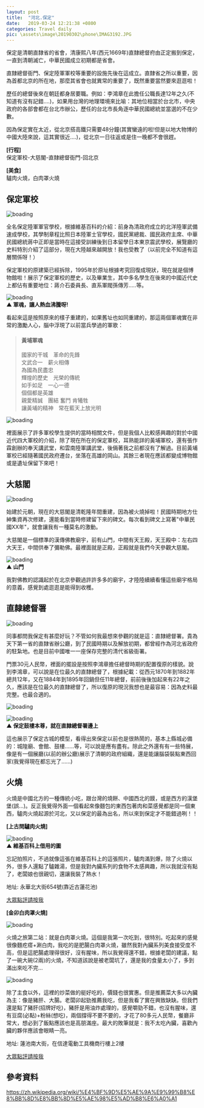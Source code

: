 ```yaml
---
layout: post
title:  "河北.保定"
date:   2019-03-24 12:21:38 +0800
categories: Travel daily
pic: \assets\image\20190302\phone\IMAG3192.JPG
---
```


保定是清朝直隸省的省會，清康熙八年(西元1669年)直隸總督府由正定搬到保定，一直到清朝滅亡，中華民國成立初期都是省會。
<!--more-->
直隸總督衙門、保定陸軍軍校等重要的設施先後在這成立。直隸省之所以重要，因為首都北京的所在地，那麼其省會也就異常的重要了，既然重要當然要來逛逛啦！

歷任的總督後來在朝廷都身居要職。例如：李鴻章在此擔任公職長達12年之久(不知道有沒有記錯....)，如果用台灣的地理環境來比喻：其地位相當於台北市，中央政府的各部會都在台北市辦公，歷任的台北市長角逐中華民國總統並當選的不在少數。

因為保定實在太近，從北京搭高鐵只需要48分鐘(其實蠻遠的啦!但是以地大物博的中國大陸來說，這其實很近….)，從北京一日往返或是住一晚都不會很趕。

**[行程]**  
保定軍校-大慈閣-直隸總督衙門-回北京

**[美食]**  
驢肉火燒，白肉罩火燒


## 保定軍校

![boading](/assets/image/20190324/ubaoding047.JPG)

全名保定陸軍軍官學校，根據維基百科的介紹：前身為清政府成立的北洋陸軍武備速成學校，其學制章程比照日本陸軍士官學校，國民黨總裁、國民政府主席、中華民國總統蔣中正即是當時在這接受訓練後到日本留學日本東京震武學校，展覽廳的史料特別介紹了這部分，現在大陸越來越開放！我也受教了（以前完全不知道有這層關係呀！）

保定軍校的原建築已經拆除，1995年於原址根據考究回復成現狀，現在就是個博物館啦！展示了保定軍校的歷史，以及畢業生，其中多名學生在後來的中國近代史上都佔有重要地位：蔣介石委員長、直系軍閥孫傳芳.....等。

![boading](/assets/image/20190324/baoding001.JPG)  
**▲ 軍魂，讓人熱血沸騰呀!** 

看起來這是按照原來的樣子重建的，如果舊址也如同重建的，那這兩個軍魂實在非常的激勵人心，腦中浮現了以前當兵學過的軍歌：

>#### 黃埔軍魂  
>國家的干城　革命的先鋒  
>  文武合一　薪火相傳  
>    為國為民盡忠  
>輝煌的歷史　光榮的傳統  
>  如手如足　一心一德  
>    個個都是英雄  
>親愛精誠　團結 奮鬥 肯犧牲  
>讓黃埔的精神　常在藍天上放光明     
>

![boading](/assets/image/20190324/baoding004.JPG) 

裡面展示了許多軍校學生提供的當時相關文件，但是我個人比較感興趣的對於中國近代四大軍校的介紹，除了現在所在的保定軍校，耳熟能詳的黃埔軍校，還有張作霖創辦的奉天講武堂，和雲南陸軍講武堂，後倆著我之前都沒有了解過。目前黃埔軍校已經隨著國民政府遷台，坐落在高雄的岡山。其餘三者現在應該都變成博物館或是遺址保留下來吧！

## 大慈閣  

![boading](/assets/image/20190324/baoding021.JPG)   

始建於元朝，現在的大慈閣是清乾隆年間重建，因為被火燒掉啦！民國時期地方仕紳集資再次修建，還能看到當時修建留下來的碑文。每次看到碑文上寫著"中華民國XX年"，就會讓我有一種莫名的激動。

大慈閣是一個標準的漢傳佛教廟宇，前有山門，中間有天王殿，天王殿中：左右四大天王，中間供奉了彌勒佛。最裡面就是正殿，正殿就是我們今天參觀大慈閣。

![boading](/assets/image/20190324/baoding012.JPG)  
**▲ 山門**  

我對佛教的認識起於在北京參觀過許許多多的廟宇，才陸陸續續看懂這些廟宇格局的意義，感覺到處逛逛是能得到收穫。

## 直隸總督署

![boading](/assets/image/20190324/ubaoding048.JPG)  

同事都問我保定有甚麼好玩？不管如何我最想來參觀的就是這：直隸總督署。貴為天下第一省的直隸省辦公廳，到了民國時期以及解放初期，都曾經作為河北省政府的駐紮地。也是目前中國唯一一座保存完整的清代省級衙署。

門票30元人民幣，裡面的擺設是按照李鴻章擔任總督時期的配置復原的樣貌。說到李鴻章，可以說是在位最久的直隸總督了，根據紀載：從西元1870年到1882年總共12年，又在1884年到1895年回鍋但任11年總督，前前後後加起來有22年之久，應該是在位最久的直隸總督了，所以復原的現況我想也是最容易：因為史料最完整。也最合適的。

![boading](/assets/image/20190324/ubaoding057.JPG)  

![boading](/assets/image/20190324/baoding022.JPG)  
**▲ 保定鼓樓本尊，就在直隸總督署邊上**  

這也展示了保定古城的模型，看得出來保定以前也是很熱鬧的，基本上縣城必備的：城隍廟、會館、鼓樓......等，可以說是應有盡有。除此之外還有有一些特展，像是有一個展廳(以前的辦公廳)展示了清朝的政府組織，還是能讓腦袋裝點東西回家(我覺得現在都忘光了......)

## 火燒
火燒是中國北方的一種傳統小吃，跟台灣的燒餅、中國西北的饃，或是西方的漢堡堡(誤...)。反正我覺得外面一個看起來像麵包的東西包著肉和菜感覺都是同一個東西，驢肉火燒起源於河北，又以保定的最為出名，所以來到保定才不能錯過咧！！

**[上古閆驢肉火燒]** 

![baoding](https://upload.wikimedia.org/wikipedia/commons/thumb/8/8e/Donkey_sandwich%2C_Baoding_style_%2820160310111719%29.jpg/1200px-Donkey_sandwich%2C_Baoding_style_%2820160310111719%29.jpg)  
**▲ 維基百科上借用的圖** 

忘記拍照片，不過就像這張在維基百科上的這張照片，驢肉滿到爆，除了火燒以外，很多人還點了驢雜湯，但是我對內臟系列的食物不太感興趣，所以我就沒有點了，老闆娘也很親切，還讓我裝了熱水！

地址: 永華北大街654號(靠近古蓮花池)

[大眾點評請按我](http://www.dianping.com/shop/2248777)

**[金卯白肉罩火燒]**

![boading](/assets/image/20190324/ubaoding062.JPG)  

火燒之旅第二站：就是白肉罩火燒。這個是我第一次吃到，很特別。吃起來的感覺很像麵疙瘩+涮白肉，我吃的是肥腸白肉罩火燒，雖然我對內臟系列美食接受度不高，但是這肥腸處理得很好，沒有腥味，所以我覺得還不錯，根據老闆的建議，點了一碗大碗(2兩)的火燒，不知道該說是被老闆坑了，還是我的食量太小了，多到滿出來吃不完...

![boading](/assets/image/20190324/ubaoding065.JPG)  

除了主食以外，這裡的炒菜做的艇好吃的，價錢也很實惠。但是推薦菜大多以內臟為主：像是豬肝、大腸。老闆卯起勁推薦我吃，但是我看了實在興致缺缺。但我們還是點了豬肝(招牌好吃)，豬肝是用油炸處理的，感覺嚼勁不錯，也沒有腥味，還有豆腐(必點)+粉絲(想吃)，兩個撐得不要不要的，才花了80多元人民幣，餐廳非常大，想必到了飯點應該也是高朋滿座。最大的敗筆就是：我不太吃內臟，喜歡內臟的夥伴應該會眼睛一亮。

地址: 蓮池南大街，在信達電動工具機商行樓上2樓

[大眾點評請按我](http://www.dianping.com/shop/2634175 "大眾點評")


## 參考資料  
https://zh.wikipedia.org/wiki/%E4%BF%9D%E5%AE%9A%E9%99%B8%E8%BB%8D%E8%BB%8D%E5%AE%98%E5%AD%B8%E6%A0%A1

